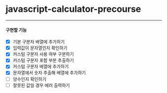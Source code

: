 # javascript-calculator-precourse

---

#### 구현할 기능

- [x] 기본 구분자 배열에 추가하기
- [x] 입력값이 문자열인지 확인하기
- [x] 커스텀 구분자 사용 여부 구분하기
- [x] 커스텀 구분자 포함 부분 추출하기
- [x] 커스텀 구분자 배열에 추가하기
- [x] 문자열에서 숫자 추출해 배열에 추가하기
- [ ] 양수인지 확인하기
- [ ] 잘못된 값일 경우 에러 출력하기
